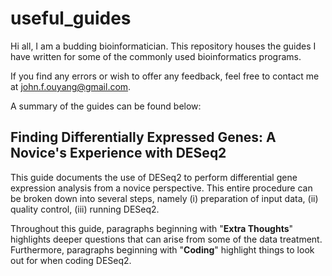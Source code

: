 # useful_guides
Hi all, I am a budding bioinformatician. This repository houses the guides I have written for some of the commonly used bioinformatics programs. 

If you find any errors or wish to offer any feedback, feel free to contact me at john.f.ouyang@gmail.com.

A summary of the guides can be found below:

## Finding Differentially Expressed Genes: A Novice's Experience with DESeq2
This guide documents the use of DESeq2 to perform differential gene expression analysis from a novice perspective. This entire procedure can be broken down into several steps, namely (i) preparation of input data, (ii) quality control, (iii) running DESeq2.

Throughout this guide, paragraphs beginning with "**Extra Thoughts**" highlights deeper questions that can arise from some of the data treatment. Furthermore, paragraphs beginning with "**Coding**" highlight things to look out for when coding DESeq2.
